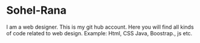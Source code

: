 # Sohel-Rana
I am a web designer. This is my git hub account. Here you will find all kinds of code related to web design. Example: Html, CSS Java, Boostrap., js etc.
